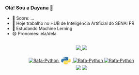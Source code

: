 ### Olá! Sou a Dayana 👋

- 💬 Sobre: ...
- 🔭 Hoje trabalho no HUB de Inteligência Artificial do SENAI PR
- 🌱 Estudando Machine Lerning 
- 😄 Pronomes: ela/dela

##

<div align="center">
  <a href="https://github.com/DayanaCris">
  <img height="180em" src="https://github-readme-stats.vercel.app/api?username=DayanaCris&show_icons=true&theme=dracula&include_all_commits=true&count_private=true"/>
  <img height="180em" src="https://github-readme-stats.vercel.app/api/top-langs/?username=DayanaCris&layout=compact&langs_count=7&theme=dracula"/>
</div>

<div align="center" style="display: inline_block"><br>
   <img align="center" alt="Rafa-Python" height="30" width="40" src="https://cdn.jsdelivr.net/gh/devicons/devicon/icons/matlab/matlab-original.svg" />
  <img align="center" alt="Rafa-Python" height="30" width="40" src="https://raw.githubusercontent.com/devicons/devicon/master/icons/python/python-original.svg">
   <img align="center" alt="Rafa-Python" height="30" width="40" src="https://cdn.jsdelivr.net/gh/devicons/devicon/icons/linux/linux-original.svg" />
 <img align="center" alt="Rafa-Python" height="30" width="40" src="https://cdn.jsdelivr.net/gh/devicons/devicon/icons/github/github-original.svg" />
 </div>
 
 <div align="center">
  <a href = "dayanacristinesantos89@gmail.com"><img src="https://img.shields.io/badge/-Gmail-%23333?style=for-the-badge&logo=gmail&logoColor=white" target="_blank"></a>
  <a href="https://www.linkedin.com/in/dayana-cristine-dos-santos-8b786b131/" target="_blank"><img src="https://img.shields.io/badge/-LinkedIn-%230077B5?style=for-the-badge&logo=linkedin&logoColor=white" target="_blank"></a> 
 
  </div>

